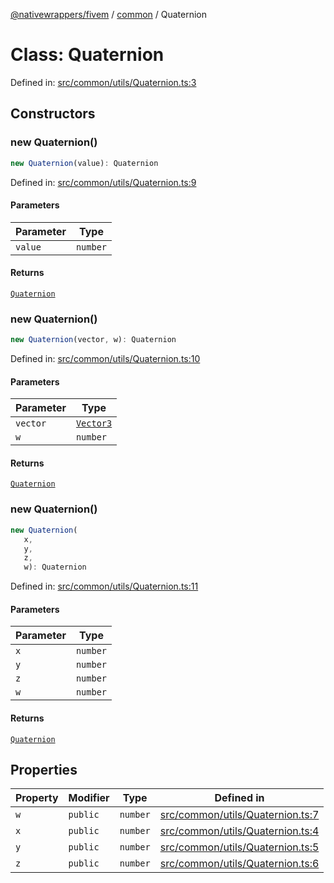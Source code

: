 [@nativewrappers/fivem](../../README.md) / [common](../README.md) / Quaternion

# Class: Quaternion

Defined in: [src/common/utils/Quaternion.ts:3](https://github.com/nativewrappers/nativewrappers/blob/fae5ced8514b2702c9e091cb4666009f585dc560/src/common/utils/Quaternion.ts#L3)

## Constructors

### new Quaternion()

```ts
new Quaternion(value): Quaternion
```

Defined in: [src/common/utils/Quaternion.ts:9](https://github.com/nativewrappers/nativewrappers/blob/fae5ced8514b2702c9e091cb4666009f585dc560/src/common/utils/Quaternion.ts#L9)

#### Parameters

| Parameter | Type |
| ------ | ------ |
| `value` | `number` |

#### Returns

[`Quaternion`](Quaternion.md)

### new Quaternion()

```ts
new Quaternion(vector, w): Quaternion
```

Defined in: [src/common/utils/Quaternion.ts:10](https://github.com/nativewrappers/nativewrappers/blob/fae5ced8514b2702c9e091cb4666009f585dc560/src/common/utils/Quaternion.ts#L10)

#### Parameters

| Parameter | Type |
| ------ | ------ |
| `vector` | [`Vector3`](Vector3.md) |
| `w` | `number` |

#### Returns

[`Quaternion`](Quaternion.md)

### new Quaternion()

```ts
new Quaternion(
   x, 
   y, 
   z, 
   w): Quaternion
```

Defined in: [src/common/utils/Quaternion.ts:11](https://github.com/nativewrappers/nativewrappers/blob/fae5ced8514b2702c9e091cb4666009f585dc560/src/common/utils/Quaternion.ts#L11)

#### Parameters

| Parameter | Type |
| ------ | ------ |
| `x` | `number` |
| `y` | `number` |
| `z` | `number` |
| `w` | `number` |

#### Returns

[`Quaternion`](Quaternion.md)

## Properties

| Property | Modifier | Type | Defined in |
| ------ | ------ | ------ | ------ |
| <a id="w-2"></a> `w` | `public` | `number` | [src/common/utils/Quaternion.ts:7](https://github.com/nativewrappers/nativewrappers/blob/fae5ced8514b2702c9e091cb4666009f585dc560/src/common/utils/Quaternion.ts#L7) |
| <a id="x-1"></a> `x` | `public` | `number` | [src/common/utils/Quaternion.ts:4](https://github.com/nativewrappers/nativewrappers/blob/fae5ced8514b2702c9e091cb4666009f585dc560/src/common/utils/Quaternion.ts#L4) |
| <a id="y-1"></a> `y` | `public` | `number` | [src/common/utils/Quaternion.ts:5](https://github.com/nativewrappers/nativewrappers/blob/fae5ced8514b2702c9e091cb4666009f585dc560/src/common/utils/Quaternion.ts#L5) |
| <a id="z-1"></a> `z` | `public` | `number` | [src/common/utils/Quaternion.ts:6](https://github.com/nativewrappers/nativewrappers/blob/fae5ced8514b2702c9e091cb4666009f585dc560/src/common/utils/Quaternion.ts#L6) |
